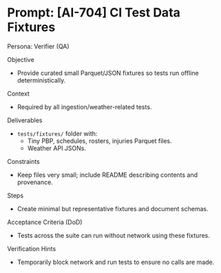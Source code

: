 # Prompt: [AI-704] CI Test Data Fixtures

Persona: Verifier (QA)

Objective
- Provide curated small Parquet/JSON fixtures so tests run offline deterministically.

Context
- Required by all ingestion/weather-related tests.

Deliverables
- `tests/fixtures/` folder with:
  - Tiny PBP, schedules, rosters, injuries Parquet files.
  - Weather API JSONs.

Constraints
- Keep files very small; include README describing contents and provenance.

Steps
- Create minimal but representative fixtures and document schemas.

Acceptance Criteria (DoD)
- Tests across the suite can run without network using these fixtures.

Verification Hints
- Temporarily block network and run tests to ensure no calls are made.


